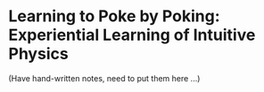 # Learning to Poke by Poking: Experiential Learning of Intuitive Physics

(Have hand-written notes, need to put them here ...)
